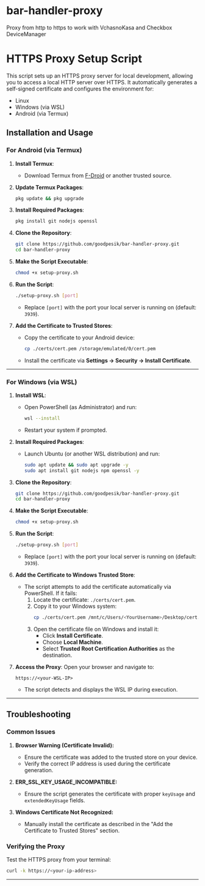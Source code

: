 # bar-handler-proxy
Proxy from http to https to work with VchasnoKasa and Checkbox DeviceManager

# HTTPS Proxy Setup Script

This script sets up an HTTPS proxy server for local development, allowing you to access a local HTTP server over HTTPS. It automatically generates a self-signed certificate and configures the environment for:
- Linux
- Windows (via WSL)
- Android (via Termux)

## Installation and Usage

### For Android (via Termux)

1. **Install Termux**:
   - Download Termux from [F-Droid](https://f-droid.org/packages/com.termux/) or another trusted source.

2. **Update Termux Packages**:
   ```bash
   pkg update && pkg upgrade
   ```

3. **Install Required Packages**:
   ```bash
   pkg install git nodejs openssl
   ```

4. **Clone the Repository**:
   ```bash
   git clone https://github.com/goodpesik/bar-handler-proxy.git
   cd bar-handler-proxy
   ```

5. **Make the Script Executable**:
   ```bash
   chmod +x setup-proxy.sh
   ```

6. **Run the Script**:
   ```bash
   ./setup-proxy.sh [port]
   ```
   - Replace `[port]` with the port your local server is running on (default: `3939`).

7. **Add the Certificate to Trusted Stores**:
   - Copy the certificate to your Android device:
     ```bash
     cp ./certs/cert.pem /storage/emulated/0/cert.pem
     ```
   - Install the certificate via **Settings → Security → Install Certificate**.

---

### For Windows (via WSL)

1. **Install WSL**:
   - Open PowerShell (as Administrator) and run:
     ```bash
     wsl --install
     ```
   - Restart your system if prompted.

2. **Install Required Packages**:
   - Launch Ubuntu (or another WSL distribution) and run:
     ```bash
     sudo apt update && sudo apt upgrade -y
     sudo apt install git nodejs npm openssl -y
     ```

3. **Clone the Repository**:
   ```bash
   git clone https://github.com/goodpesik/bar-handler-proxy.git
   cd bar-handler-proxy
   ```

4. **Make the Script Executable**:
   ```bash
   chmod +x setup-proxy.sh
   ```

5. **Run the Script**:
   ```bash
   ./setup-proxy.sh [port]
   ```
   - Replace `[port]` with the port your local server is running on (default: `3939`).

6. **Add the Certificate to Windows Trusted Store**:
   - The script attempts to add the certificate automatically via PowerShell. If it fails:
     1. Locate the certificate: `./certs/cert.pem`.
     2. Copy it to your Windows system:
        ```bash
        cp ./certs/cert.pem /mnt/c/Users/<YourUsername>/Desktop/cert.pem
        ```
     3. Open the certificate file on Windows and install it:
        - Click **Install Certificate**.
        - Choose **Local Machine**.
        - Select **Trusted Root Certification Authorities** as the destination.

7. **Access the Proxy**:
   Open your browser and navigate to:
   ```
   https://<your-WSL-IP>
   ```
   - The script detects and displays the WSL IP during execution.

---

## Troubleshooting

### Common Issues
1. **Browser Warning (Certificate Invalid):**
   - Ensure the certificate was added to the trusted store on your device.
   - Verify the correct IP address is used during the certificate generation.

2. **ERR_SSL_KEY_USAGE_INCOMPATIBLE:**
   - Ensure the script generates the certificate with proper `keyUsage` and `extendedKeyUsage` fields.

3. **Windows Certificate Not Recognized:**
   - Manually install the certificate as described in the "Add the Certificate to Trusted Stores" section.

### Verifying the Proxy
Test the HTTPS proxy from your terminal:
```bash
curl -k https://<your-ip-address>
```

---
